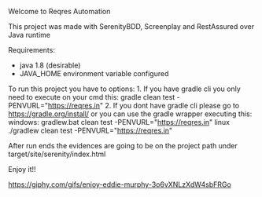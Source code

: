 Welcome to Reqres Automation

This project was made with SerenityBDD, Screenplay and RestAssured over Java runtime

Requirements:
- java 1.8 (desirable)
- JAVA_HOME environment variable configured

To run this project you have to options:
    1. If you have gradle cli you only need to execute on your cmd this:
        gradle clean test -PENVURL="https://reqres.in"
    2. If you dont have gradle cli please go to https://gradle.org/install/ or you can use the gradle wrapper executing this:
        windows: gradlew.bat clean test -PENVURL="https://reqres.in"
        linux ./gradlew clean test -PENVURL="https://reqres.in"

After run ends the evidences are going to be on the project path under target/site/serenity/index.html

Enjoy it!!

https://giphy.com/gifs/enjoy-eddie-murphy-3o6vXNLzXdW4sbFRGo